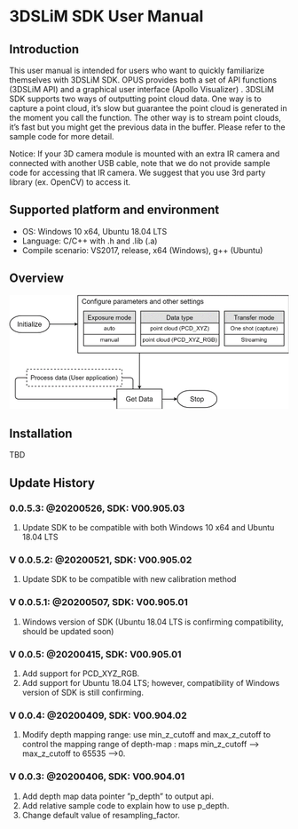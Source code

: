 # 3DSLiM SDK User Manual

## Introduction

This user manual is intended for users who want to quickly familiarize themselves with 3DSLiM SDK. OPUS provides both a set of API functions (3DSLiM API) and a graphical user interface (Apollo Visualizer) . 3DSLiM SDK supports two ways of outputting point cloud data. One way is to capture a point cloud, it’s slow but guarantee the point cloud is generated in the moment you call the function. The other way is to stream point clouds, it’s fast but you might get the previous data in the buffer. Please refer to the sample code for more detail.

Notice: If your 3D camera module is mounted with an extra IR camera and connected with another USB cable, note that we do not provide sample code for accessing that IR camera. We suggest that you use 3rd party library (ex. OpenCV) to access it.

## Supported platform and environment

- OS: Windows 10 x64, Ubuntu 18.04 LTS
- Language: C/C++ with .h and .lib (.a)
- Compile scenario: VS2017, release, x64 (Windows), g++ (Ubuntu)

## Overview

![Overview](Document/Overview.png)

<!--There’s one more data type called IR_IMG for only receiving IR images, but it’s only useful for testing if the IR camera is working properly-->

## Installation

TBD

## Update History

### 0.0.5.3: @20200526, SDK: V00.905.03

1. Update SDK to be compatible with both Windows 10 x64 and Ubuntu 18.04 LTS

 

### V 0.0.5.2: @20200521, SDK: V00.905.02

1. Update SDK to be compatible with new calibration method

 

### V 0.0.5.1: @20200507, SDK: V00.905.01

1. Windows version of SDK (Ubuntu 18.04 LTS is confirming compatibility, should be updated soon)

 

### V 0.0.5: @20200415, SDK: V00.905.01

1. Add support for PCD_XYZ_RGB.
2. Add support for Ubuntu 18.04 LTS; however, compatibility of Windows version of SDK is still confirming.

 

### V 0.0.4: @20200409, SDK: V00.904.02

1. Modify depth mapping range: use min_z_cutoff and max_z_cutoff to control the mapping range of depth-map : maps min_z_cutoff --> max_z_cutoff to 65535 -->0. 

   

### V 0.0.3: @20200406, SDK: V00.904.01

1. Add depth map data pointer ”p_depth” to output api.
2. Add relative sample code to explain how to use p_depth.
3. Change default value of resampling_factor.